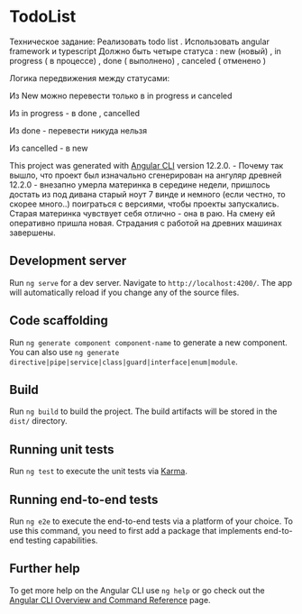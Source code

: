 # TodoList

Техническое задание: 
Реализовать todo list . Использовать angular framework и typescript
Должно быть четыре статуса : new (новый) , in progress ( в процессе) , done ( выполнено) , canceled ( отменено )

Логика передвижения между статусами:

Из New можно перевести только в in progress и canceled 

Из in progress - в done , cancelled 

Из done - перевести никуда нельзя 

Из cancelled - в new



This project was generated with [Angular CLI](https://github.com/angular/angular-cli) version 12.2.0. - Почему так вышло, что проект был изначально сгенерирован на ангуляр древней 12.2.0 - внезапно умерла материнка в середине недели, пришлось достать из под дивана старый ноут 7 винде и немного (если честно, то скорее много..) поиграться с версиями, чтобы проекты запускались. Старая материнка чувствует себя отлично - она в раю. На смену ей оперативно пришла новая. Страдания с работой на древних машинах завершены.  

## Development server

Run `ng serve` for a dev server. Navigate to `http://localhost:4200/`. The app will automatically reload if you change any of the source files.

## Code scaffolding

Run `ng generate component component-name` to generate a new component. You can also use `ng generate directive|pipe|service|class|guard|interface|enum|module`.

## Build

Run `ng build` to build the project. The build artifacts will be stored in the `dist/` directory.

## Running unit tests

Run `ng test` to execute the unit tests via [Karma](https://karma-runner.github.io).

## Running end-to-end tests

Run `ng e2e` to execute the end-to-end tests via a platform of your choice. To use this command, you need to first add a package that implements end-to-end testing capabilities.

## Further help

To get more help on the Angular CLI use `ng help` or go check out the [Angular CLI Overview and Command Reference](https://angular.io/cli) page.
